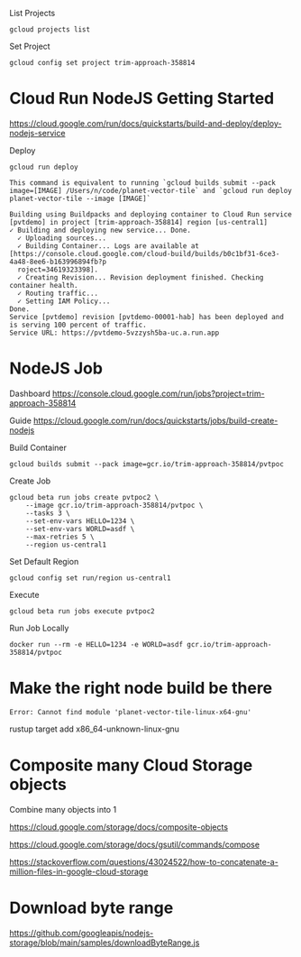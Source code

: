 List Projects

```
gcloud projects list
```

Set Project

```
gcloud config set project trim-approach-358814
```

# Cloud Run NodeJS Getting Started

https://cloud.google.com/run/docs/quickstarts/build-and-deploy/deploy-nodejs-service

Deploy

```
gcloud run deploy
```

```
This command is equivalent to running `gcloud builds submit --pack image=[IMAGE] /Users/n/code/planet-vector-tile` and `gcloud run deploy planet-vector-tile --image [IMAGE]`
```

```
Building using Buildpacks and deploying container to Cloud Run service [pvtdemo] in project [trim-approach-358814] region [us-central1]
✓ Building and deploying new service... Done.
  ✓ Uploading sources...
  ✓ Building Container... Logs are available at [https://console.cloud.google.com/cloud-build/builds/b0c1bf31-6ce3-4a48-8ee6-b163996894fb?p
  roject=34619323398].
  ✓ Creating Revision... Revision deployment finished. Checking container health.
  ✓ Routing traffic...
  ✓ Setting IAM Policy...
Done.
Service [pvtdemo] revision [pvtdemo-00001-hab] has been deployed and is serving 100 percent of traffic.
Service URL: https://pvtdemo-5vzzysh5ba-uc.a.run.app
```

# NodeJS Job

Dashboard
https://console.cloud.google.com/run/jobs?project=trim-approach-358814

Guide
https://cloud.google.com/run/docs/quickstarts/jobs/build-create-nodejs

Build Container

```
gcloud builds submit --pack image=gcr.io/trim-approach-358814/pvtpoc
```

Create Job

```
gcloud beta run jobs create pvtpoc2 \
    --image gcr.io/trim-approach-358814/pvtpoc \
    --tasks 3 \
    --set-env-vars HELLO=1234 \
    --set-env-vars WORLD=asdf \
    --max-retries 5 \
    --region us-central1
```

Set Default Region

```
gcloud config set run/region us-central1
```

Execute

```
gcloud beta run jobs execute pvtpoc2
```

Run Job Locally

```
docker run --rm -e HELLO=1234 -e WORLD=asdf gcr.io/trim-approach-358814/pvtpoc
```

# Make the right node build be there

```
Error: Cannot find module 'planet-vector-tile-linux-x64-gnu'
```

rustup target add x86_64-unknown-linux-gnu

# Composite many Cloud Storage objects

Combine many objects into 1

https://cloud.google.com/storage/docs/composite-objects

https://cloud.google.com/storage/docs/gsutil/commands/compose

https://stackoverflow.com/questions/43024522/how-to-concatenate-a-million-files-in-google-cloud-storage

# Download byte range
https://github.com/googleapis/nodejs-storage/blob/main/samples/downloadByteRange.js

